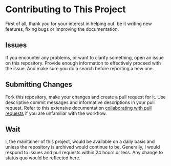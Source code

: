 # Contributing to This Project
First of all, thank you for your interest in helping out, be it writing new features, fixing bugs or improving the documentation.

## Issues
If you encounter any problems, or want to clarify something, open an issue on this repository. Provide enough information to effectively proceed with the issue. And make sure you do a search before reporting a new one.

## Submitting Changes
Fork this repository, make your changes and create a pull request for it. Use descriptive commit messages and informative descriptions in your pull request. Refer to this extensive documentation [collaborating with pull requests](https://docs.github.com/en/pull-requests/collaborating-with-pull-requests) if you are unfamiliar with the workflow.

## Wait
I, the maintainer of this project, would be available on a daily basis and unless the repository is archived would continue to be. Generally, I would respond to issues and pull requests within 24 hours or less. Any change to status quo would be reflected here.